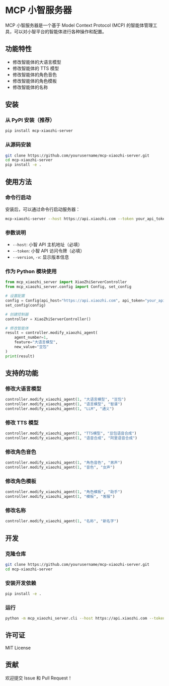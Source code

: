 # MCP 小智服务器

MCP 小智服务器是一个基于 Model Context Protocol (MCP) 的智能体管理工具，可以对小智平台的智能体进行各种操作和配置。

## 功能特性

- 修改智能体的大语言模型
- 修改智能体的 TTS 模型
- 修改智能体的角色音色
- 修改智能体的角色模板
- 修改智能体的名称

## 安装

### 从 PyPI 安装（推荐）

```bash
pip install mcp-xiaozhi-server
```

### 从源码安装

```bash
git clone https://github.com/yourusername/mcp-xiaozhi-server.git
cd mcp-xiaozhi-server
pip install -e .
```

## 使用方法

### 命令行启动

安装后，可以通过命令行启动服务器：

```bash
mcp-xiaozhi-server --host https://api.xiaozhi.com --token your_api_token
```

### 参数说明

- `--host`: 小智 API 主机地址（必填）
- `--token`: 小智 API 访问令牌（必填）
- `--version`, `-v`: 显示版本信息

### 作为 Python 模块使用

```python
from mcp_xiaozhi_server import XiaoZhiServerController
from mcp_xiaozhi_server.config import Config, set_config

# 设置配置
config = Config(api_host="https://api.xiaozhi.com", api_token="your_api_token")
set_config(config)

# 创建控制器
controller = XiaoZhiServerController()

# 修改智能体
result = controller.modify_xiaozhi_agent(
    agent_number=1,
    feature="大语言模型", 
    new_value="豆包"
)
print(result)
```

## 支持的功能

### 修改大语言模型
```python
controller.modify_xiaozhi_agent(1, "大语言模型", "豆包")
controller.modify_xiaozhi_agent(1, "语言模型", "智谱")
controller.modify_xiaozhi_agent(1, "LLM", "通义")
```

### 修改 TTS 模型
```python
controller.modify_xiaozhi_agent(1, "TTS模型", "豆包语音合成")
controller.modify_xiaozhi_agent(1, "语音合成", "阿里语音合成")
```

### 修改角色音色
```python
controller.modify_xiaozhi_agent(1, "角色音色", "男声")
controller.modify_xiaozhi_agent(1, "音色", "女声")
```

### 修改角色模板
```python
controller.modify_xiaozhi_agent(1, "角色模板", "助手")
controller.modify_xiaozhi_agent(1, "模板", "客服")
```

### 修改名称
```python
controller.modify_xiaozhi_agent(1, "名称", "新名字")
```

## 开发

### 克隆仓库

```bash
git clone https://github.com/yourusername/mcp-xiaozhi-server.git
cd mcp-xiaozhi-server
```

### 安装开发依赖

```bash
pip install -e .
```

### 运行

```bash
python -m mcp_xiaozhi_server.cli --host https://api.xiaozhi.com --token your_token
```

## 许可证

MIT License

## 贡献

欢迎提交 Issue 和 Pull Request！